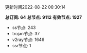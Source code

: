 更新时间2022-08-22 06:30:14

**总订阅: 64**
**总节点: 9112**
**有效节点: 1927**
- ss节点: 243
- trojan节点: 37
- v2ray节点: 1646
- ssr节点: 1
